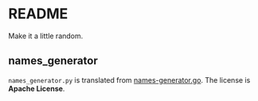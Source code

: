 # README

Make it a little random.

## names_generator

```names_generator.py``` is translated from [names-generator.go](https://github.com/moby/moby/blob/master/pkg/namesgenerator/names-generator.go). The license is **Apache License**.
